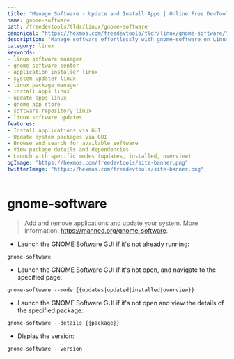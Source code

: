 ```yaml
---
title: "Manage Software - Update and Install Apps | Online Free DevTools by Hexmos"
name: gnome-software
path: /freedevtools/tldr/linux/gnome-software
canonical: "https://hexmos.com/freedevtools/tldr/linux/gnome-software/"
description: "Manage software effortlessly with gnome-software on Linux. Update system packages, install new applications, and browse the app store. Free online tool, no registration required."
category: linux
keywords:
- linux software manager
- gnome software center
- application installer linux
- system updater linux
- linux package manager
- install apps linux
- update apps linux
- gnome app store
- software repository linux
- linux software updates
features:
- Install applications via GUI
- Update system packages via GUI
- Browse and search for available software
- View package details and dependencies
- Launch with specific modes (updates, installed, overview)
ogImage: "https://hexmos.com/freedevtools/site-banner.png"
twitterImage: "https://hexmos.com/freedevtools/site-banner.png"
---
```


# gnome-software

> Add and remove applications and update your system.
> More information: <https://manned.org/gnome-software>.

- Launch the GNOME Software GUI if it's not already running:

`gnome-software`

- Launch the GNOME Software GUI if it's not open, and navigate to the specified page:

`gnome-software --mode {{updates|updated|installed|overview}}`

- Launch the GNOME Software GUI if it's not open and view the details of the specified package:

`gnome-software --details {{package}}`

- Display the version:

`gnome-software --version`
